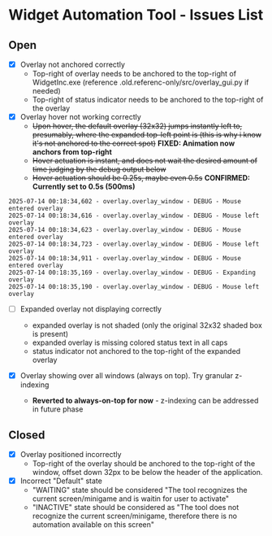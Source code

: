 # Widget Automation Tool - Issues List

## Open

- [x] Overlay not anchored correctly
  - Top-right of overlay needs to be anchored to the top-right of WidgetInc.exe (reference .old.referenc-only/src/overlay_gui.py if needed)
  - Top-right of status indicator needs to be anchored to the top-right of the overlay
- [x] Overlay hover not working correctly
  - ~~Upon hover, the default overlay (32x32) jumps instantly left to, presumably, where the expanded top-left point is (this is why i know it's not anchored to the correct spot)~~ **FIXED: Animation now anchors from top-right**
  - ~~Hover actuation is instant, and does not wait the desired amount of time judging by the debug output below~~
  - ~~Hover actuation should be 0.25s, maybe even 0.5s~~ **CONFIRMED: Currently set to 0.5s (500ms)**

```
2025-07-14 00:18:34,602 - overlay.overlay_window - DEBUG - Mouse entered overlay
2025-07-14 00:18:34,616 - overlay.overlay_window - DEBUG - Mouse left overlay
2025-07-14 00:18:34,623 - overlay.overlay_window - DEBUG - Mouse entered overlay
2025-07-14 00:18:34,723 - overlay.overlay_window - DEBUG - Mouse left overlay
2025-07-14 00:18:34,911 - overlay.overlay_window - DEBUG - Mouse entered overlay
2025-07-14 00:18:35,169 - overlay.overlay_window - DEBUG - Expanding overlay
2025-07-14 00:18:35,190 - overlay.overlay_window - DEBUG - Mouse left overlay
```

- [ ] Expanded overlay not displaying correctly

  - expanded overlay is not shaded (only the original 32x32 shaded box is present)
  - expanded overlay is missing colored status text in all caps
  - status indicator not anchored to the top-right of the expanded overlay

- [x] Overlay showing over all windows (always on top). Try granular z-indexing
  - **Reverted to always-on-top for now** - z-indexing can be addressed in future phase

## Closed

- [x] Overlay positioned incorrectly
  - Top-right of the overlay should be anchored to the top-right of the window, offset down 32px to be below the header of the application.
- [x] Incorrect "Default" state
  - "WAITING" state should be considered "The tool recognizes the current screen/minigame and is waitin for user to activate"
  - "INACTIVE" state should be considered as "The tool does not recognize the current screen/minigame, therefore there is no automation available on this screen"
